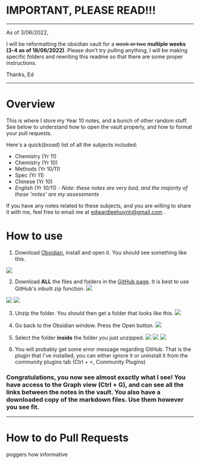# IMPORTANT, PLEASE READ!!!
--- 
As of 3/06/2022,

I will be reformatting the obsidian vault for a ~~week or two~~ **multiple weeks (3-4 as of 18/06/2022)**. Please don't try pulling anything, I will be making specific folders and rewriting this readme so that there are some proper instructions. 

Thanks, Ed

---
# Overview
This is where I store my Year 10 notes, and a bunch of other random stuff. See below to understand how to open the vault properly, and how to format your pull requests.

Here's a quick(*broad*) list of all the subjects included:

- Chemistry (Yr 11)
- Chemistry (Yr 10)
- Methods (Yr 10/11)
- Spec (Yr 11)
- Chinese (Yr 10)
- *English (Yr 10/11) - Note: these notes are very bad, and the majority of these 'notes' are my assessments*

If you have any notes related to these subjects, and you are willing to share it with me, feel free to email me at edwardleehuynh@gmail.com .

# How to use

1. Download [Obsidian](https://obsidian.md/), install and open it. You should see something like this.

![](https://github.com/EddieTheEd/Obsidian-Vault/blob/main/README_Files/10th.png?raw=true)

2. Download **ALL** the files and folders in the [GitHub page](https://github.com/EddieTheEd/Obsidian-Vault). It is best to use GitHub's inbuilt zip function.
![](https://github.com/EddieTheEd/Obsidian-Vault/blob/main/README_Files/1st.jpg?raw=true)

![](https://github.com/EddieTheEd/Obsidian-Vault/blob/main/README_Files/8th.png?raw=true)
![](https://github.com/EddieTheEd/Obsidian-Vault/blob/main/README_Files/7th.png?raw=true)

3. Unzip the folder. You should then get a folder that looks like this.
![](https://github.com/EddieTheEd/Obsidian-Vault/blob/main/README_Files/6th.png?raw=true)

4. Go back to the Obsidian window. Press the Open button.
![](https://github.com/EddieTheEd/Obsidian-Vault/blob/main/README_Files/5th.png?raw=true)

5. Select the folder **inside** the folder you just unzipped.
![](https://github.com/EddieTheEd/Obsidian-Vault/blob/main/README_Files/3rd.png?raw=true)
![](https://github.com/EddieTheEd/Obsidian-Vault/blob/main/README_Files/2nd.png?raw=true)
![](https://github.com/EddieTheEd/Obsidian-Vault/blob/main/README_Files/1st.png?raw=true)

7. You will probably get some error message regarding GitHub. That is the plugin that I've installed, you can either ignore it or uninstall it from the community plugins tab (Ctrl + <, Community Plugins)

### **Congratulations, you now see almost exactly what I see! You have access to the Graph view (Ctrl + G), and can see all the links between the notes in the vault. You also have a downloaded copy of the markdown files. Use them however you see fit.**

---
# How to do Pull Requests

poggers how informative
